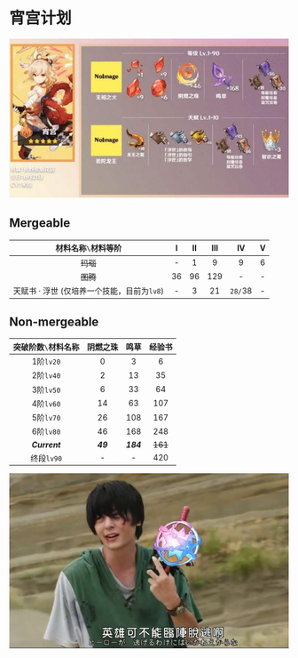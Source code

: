 # 宵宫计划

![](./yoimiya.jpeg)

## Mergeable

| 材料名称`\`材料等阶 | I | II | III | IV | V |
| :---------------: | :-: | :-: | :-: | :-: | :-: |
| ~~玛瑙~~ |  - |  1 |   9 | 9 | 6 |
| ~~图腾~~ | 36 | 96 | 129 | - | - |
| 天赋书 · 浮世 (仅培养一个技能，目前为`lv8`) | - | 3 | 21 | `28/`38 | - |

## Non-mergeable

| 突破阶数`\`材料名称 | 阴燃之珠 | 鸣草 | 经验书 |
| :---------------: | :------: | :-: | :----: |
| 1阶`lv20` |  0 |   3 |   6 |
| 2阶`lv40` |  2 |  13 |  35 |
| 3阶`lv50` |  6 |  33 |  64 |
| 4阶`lv60` | 14 |  63 | 107 |
| 5阶`lv70` | 26 | 108 | 167 |
| 6阶`lv80` | 46 | 168 | 248 |
| ***Current*** | ***49*** | ***184*** | ~~161~~ |
| 终段`lv90` | - |  -  | 420 |

![](./edb0593bf66ae99d2ee6583d2b223991cf5296b5.jpeg)
